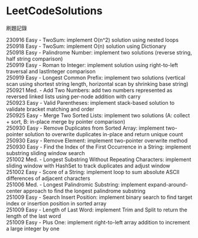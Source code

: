 # LeetCodeSolutions
刷題記錄


230916 Easy - TwoSum: implement O(n^2) solution using nested loops  
250918 Easy - TwoSum: implement O(n) solution using Dictionary  
250918 Easy - Palindrome Number: implement two solutions (reverse string, half string comparison)  
250919 Easy - Roman to Integer: implement solution using right-to-left traversal and lastInteger comparison  
250919 Easy - Longest Common Prefix: implement two solutions (vertical scan using shortest string length, horizontal scan by shrinking base string)  
250921 Med. - Add Two Numbers: add two numbers represented as reversed linked lists using per-node addition with carry  
250923 Easy - Valid Parentheses: implement stack-based solution to validate bracket matching and order  
250925 Easy - Merge Two Sorted Lists: implement two solutions (A: collect + sort, B: in-place merge by pointer comparison)  
250930 Easy - Remove Duplicates from Sorted Array: implement two-pointer solution to overwrite duplicates in-place and return unique count  
250930 Easy - Remove Element: implement two-pointer overwrite method  
250930 Easy - Find the Index of the First Occurrence in a String: implement substring sliding window search  
251002 Med. - Longest Substring Without Repeating Characters: implement sliding window with HashSet to track duplicates and adjust window  
251002 Easy - Score of a String: implement loop to sum absolute ASCII differences of adjacent characters  
251006 Med. - Longest Palindromic Substring: implement expand-around-center approach to find the longest palindrome substring  
251009 Easy - Search Insert Position: implement binary search to find target index or insertion position in sorted array  
251009 Easy - Length of Last Word: implement Trim and Split to return the length of the last word  
251009 Easy - Plus One: implement right-to-left array addition to increment a large integer by one  
